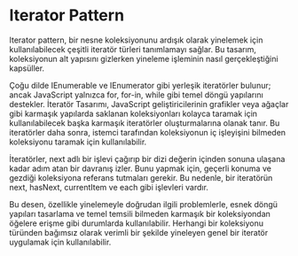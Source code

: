 # Iterator Pattern

Iterator pattern, bir nesne koleksiyonunu ardışık olarak yinelemek için kullanılabilecek çeşitli iteratör türleri tanımlamayı sağlar.
Bu tasarım, koleksiyonun alt yapısını gizlerken yineleme işleminin nasıl gerçekleştiğini kapsüller.

Çoğu dilde IEnumerable ve IEnumerator gibi yerleşik iteratörler bulunur; ancak JavaScript yalnızca for, for-in, while gibi temel döngü yapılarını destekler.
İteratör Tasarımı, JavaScript geliştiricilerinin grafikler veya ağaçlar gibi karmaşık yapılarda saklanan koleksiyonları kolayca taramak için kullanılabilecek
başka karmaşık iteratörler oluşturmalarına olanak tanır. Bu iteratörler daha sonra, istemci tarafından koleksiyonun iç işleyişini bilmeden koleksiyonu taramak için kullanılabilir.

İteratörler, next adlı bir işlevi çağırıp bir dizi değerin içinden sonuna ulaşana kadar adım atan bir davranış izler.
Bunu yapmak için, geçerli konuma ve gezdiği koleksiyona referans tutmaları gerekir. Bu nedenle, bir iteratörün next, hasNext, currentItem ve each gibi işlevleri vardır.

Bu desen, özellikle yinelemeyle doğrudan ilgili problemlerle, esnek döngü yapıları tasarlama ve temel temsili bilmeden karmaşık bir koleksiyondan öğelere erişme
gibi durumlarda kullanılabilir. Herhangi bir koleksiyonu türünden bağımsız olarak verimli bir şekilde yineleyen genel bir iteratör uygulamak için kullanılabilir.
